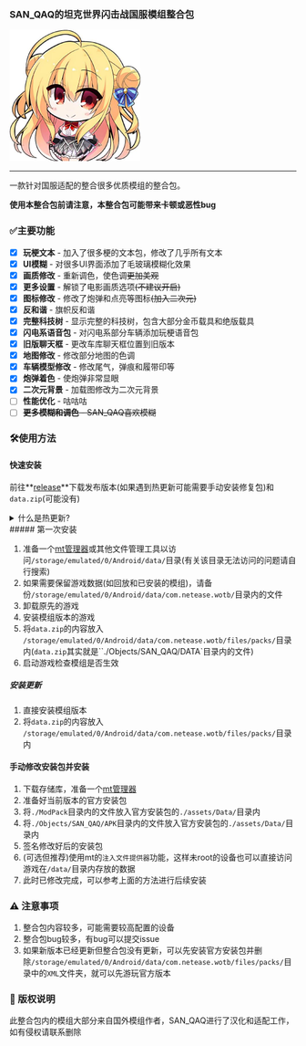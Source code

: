 ### SAN_QAQ的坦克世界闪击战国服模组整合包

<img src=".\QAQ.jpg" alt="SAN_QAQ" style="zoom: 50%;" />

------

一款针对国服适配的整合很多优质模组的整合包。

**使用本整合包前请注意，本整合包可能带来卡顿或恶性bug**

### ✅主要功能
- [x] **玩梗文本** - 加入了很多梗的文本包，修改了几乎所有文本
- [x] **UI模糊** - 对很多UI界面添加了毛玻璃模糊化效果
- [x] **画质修改** - 重新调色，使色调~~更加美观~~
- [x] **更多设置** - 解锁了电影画质选项~~(不建议开启)~~
- [x] **图标修改** - 修改了炮弹和点亮等图标~~(加入二次元)~~
- [x] **反和谐** - 旗帜反和谐
- [x] **完整科技树** - 显示完整的科技树，包含大部分金币载具和绝版载具
- [x] **闪电系语音包** - 对闪电系部分车辆添加玩梗语音包
- [x] **旧版聊天框** - 更改车库聊天框位置到旧版本
- [x] **地图修改** - 修改部分地图的色调
- [x] **车辆模型修改** - 修改尾气，弹痕和履带印等
- [x] **炮弹着色** - 使炮弹非常显眼
- [x] **二次元背景** - 加载图修改为二次元背景
- [ ] **性能优化** - 咕咕咕
- [ ] ~~**更多模糊和调色** - SAN_QAQ喜欢模糊~~

### 🛠️使用方法
#### 快速安装
前往**[release](https://github.com/SAN-QAQ/WoT-Blitz-ModPack/release)**下载发布版本(如果遇到热更新可能需要手动安装修复包)和`data.zip`(可能没有)
<details>
<summary>什么是热更新?</summary>
如果不需要下载新版本安装包，只需要进入游戏后下载资源的版本就是热更新
</details>
##### 第一次安装

1. 准备一个[mt管理器](https://mt2.cn/download/)或其他文件管理工具以访问`/storage/emulated/0/Android/data/`目录(有关该目录无法访问的问题请自行搜索)
2. 如果需要保留游戏数据(如回放和已安装的模组)，请备份`/storage/emulated/0/Android/data/com.netease.wotb/`目录内的文件
3. 卸载原先的游戏
4. 安装模组版本的游戏
5. 将`data.zip`的内容放入 `/storage/emulated/0/Android/data/com.netease.wotb/files/packs/`目录内(`data.zip`其实就是``./Objects/SAN_QAQ/DATA`目录内的文件)
6. 启动游戏检查模组是否生效

##### 安装更新

1. 直接安装模组版本
2. 将`data.zip`的内容放入 `/storage/emulated/0/Android/data/com.netease.wotb/files/packs/`目录内

#### 手动修改安装包并安装

1. 下载存储库，准备一个[mt管理器](https://mt2.cn/download/)
2. 准备好当前版本的官方安装包
3. 将`./ModPack`目录内的文件放入官方安装包的`./assets/Data/`目录内
4. 将`./Objects/SAN_QAQ/APK`目录内的文件放入官方安装包的`./assets/Data/`目录内
5. 签名修改好后的安装包
6. (可选但推荐)使用mt的`注入文件提供器`功能，这样未root的设备也可以直接访问游戏在`/data/`目录内存放的数据
7. 此时已修改完成，可以参考上面的方法进行后续安装

### ⚠️ 注意事项

1. 整合包内容较多，可能需要较高配置的设备
2. 整合包bug较多，有bug可以提交issue
3. 如果新版本已经更新但整合包没有更新，可以先安装官方安装包并删除`/storage/emulated/0/Android/data/com.netease.wotb/files/packs/`目录中的`XML`文件夹，就可以先游玩官方版本

### 📜 版权说明

此整合包内的模组大部分来自国外模组作者，SAN_QAQ进行了汉化和适配工作，如有侵权请联系删除

